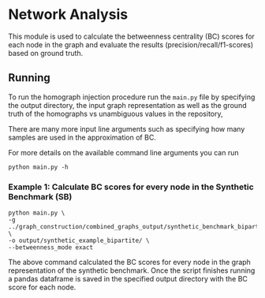 # Network Analysis

This module is used to calculate the betweenness centrality (BC) scores for each node in the graph and evaluate the results (precision/recall/f1-scores) based on ground truth.

## Running
To run the homograph injection procedure run the `main.py` file by specifying the output directory, the input graph representation
as well as the ground truth of the homographs vs unambiguous values in the repository,

There are many more input line arguments such as specifying how many samples are used in the approximation of BC.

For more details on the available command line arguments you can run 
```
python main.py -h
```

### Example 1: Calculate BC scores for every node in the Synthetic Benchmark (SB)
```
python main.py \
-g ../graph_construction/combined_graphs_output/synthetic_benchmark_bipartite/bipartite/bipartite.graph \
-o output/synthetic_example_bipartite/ \
--betweenness_mode exact
```
The above command calculated the BC scores for every node in the graph representation of the synthetic benchmark.
Once the script finishes running a pandas dataframe is saved in the specified output directory with the BC score for each node.